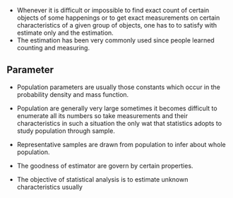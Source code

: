 - Whenever it is difficult or impossible to find exact count of certain objects of some happenings or to get exact measurements on certain characteristics of a given group of objects, one has to to satisfy with estimate only and the estimation.
- The estimation has been very commonly used since people learned counting and measuring.

## Parameter
- Population parameters are usually those constants which occur in the probability density and mass function.
- Population are generally very large sometimes it becomes difficult to enumerate all its numbers so take measurements and their characteristics in such a situation the only wat that statistics adopts to study population through sample.

- Representative samples are drawn from population to infer about whole population.
- The goodness of estimator are govern by certain properties.
- The objective of statistical analysis is to estimate unknown characteristics usually